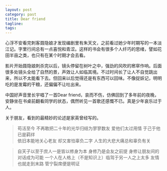 ```yaml
---
layout: post
category: past
title: Dear friend
tagline:
tags: 
---
```


心浮不安看完刺客聂隐娘才发现编剧里有朱天文，之前看过她少年时期写的一本淡江记。字里行间总有一点喜悦和青涩。这样的书会有很多个人纤巧的思绪，譬如花田半亩之类，也只有在某个时期才会去看。

影片开始聂隐娘刺杀完以后，镜头停留在树叶之中，强劲的风吹的窸窣作响。后面很多处镜头全给了自然的景，声效让人如临其境。不过时间长了让人不自觉跳出来，所以不太能看下去。但回来以后觉得还是有东西可以回味。不像捉妖记，明明吃的是发霉的干粮，还偏偏不让吐出来。

中国好声音里长宇唱了一首Dear friend，哀而不伤，仿佛回到了多年前的夜晚，安静坐在书桌前翻看同学的状态，偶然听见一首歌还感慨不已。真是少年哀乐过于人。

关于朋友，看到的最精妙的论述是家英曾经写的。

> 苟活至今 不再敢把二十年的光华归结为寥寥数友 
爱他们太过用情 于己于他 已是羁绊  
依旧本能地关心老友 
却又害怕辜负二字
人生的大悲大痛总和辜负有关

> 自天子以至于庶人一是皆以修身为本 身修乃是会友之前提
  身修让朋友间的对话成为可能 
  一个人在人格上（不是知识上）临驾于另一人之上太多
  友情也就走到末路  管宁裂席便是明证



